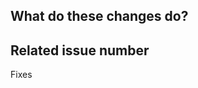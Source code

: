 <!--
Thanks for your contribution! please review https://github.com/v6d-io/v6d/blob/main/CONTRIBUTING.rst before opening an issue.
-->

## What do these changes do?

<!-- Please give a short brief about these changes. -->

## Related issue number

<!-- Are there any issues opened that will be resolved by merging this change? -->

Fixes
